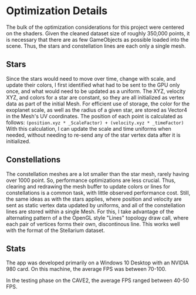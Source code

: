 # Optimization Details

The bulk of the optimization considerations for this project were centered on the shaders. Given the cleaned dataset size of roughly 350,000 points, it is necessary that there are as few GameObjects as possible loaded into the scene. Thus, the stars and constellation lines are each only a single mesh. 

## Stars
Since the stars would need to move over time, change with scale, and update their colors, I first identified what had to be sent to the GPU only once, and what would need to be updated as a uniform. The XYZ, velocity XYZ, and colors for a star are constant, so they are all initialized as vertex data as part of the initial Mesh. For efficient use of storage, the color for the exoplanet scale, as well as the radius of a given star, are stored as Vector4 in the Mesh's UV coordinates. The position of each point is calculated as follows: 
`(position.xyz * _ScaleFactor) + (velocity.xyz * _timeFactor)`
With this calculation, I can update the scale and time uniforms when needed, without needing to re-send any of the star vertex data after it is initialized. 

## Constellations 
The constellation meshes are a lot smaller than the star mesh, rarely having over 1000 point. So, performance optimizations are less crucial. Thus, clearing and redrawing the mesh buffer to update colors or lines for constellations is a common task, with little observed performance cost. Still, the same ideas as with the stars applies, where position and velocity are sent as static vertex data updated by uniforms, and all of the constellation lines are stored within a single Mesh. For this, I take advantage of the alternating pattern of a the OpenGL style "Lines" topology draw call, where each pair of vertices forms their own, discontinous line. This works well with the format of the Stellarium dataset. 

## Stats
The app was developed primarily on a Windows 10 Desktop with an NVIDIA 980 card. On this machine, the average FPS was between 70-100. 

In the testing phase on the CAVE2, the average FPS ranged between 40-50 FPS. 